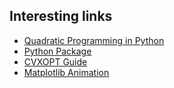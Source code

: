 ## Interesting links

- [Quadratic Programming in Python](https://scaron.info/blog/quadratic-programming-in-python.html)
- [Python Package](https://github.com/stephane-caron/qpsolvers)
- [CVXOPT Guide](https://courses.csail.mit.edu/6.867/wiki/images/a/a7/Qp-cvxopt.pdf)
- [Matplotlib Animation](http://jakevdp.github.io/blog/2012/08/18/matplotlib-animation-tutorial/)